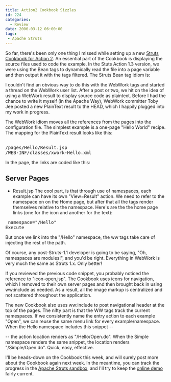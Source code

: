 ```yaml
---
title: Action2 Cookbook Sizzles
id: 224
categories:
  - Review
date: 2006-03-12 06:00:00
tags: 
 - Apache Struts
---
```


So far, there's been only one thing I missed while setting up a new
[Struts Cookbook for Action 2](http://planetstruts.org/action2-cookbook/Home.jsp). An essential part of the Cookbook is displaying the source files used to code the example. In the Stuts Action 1.3 version, we were using the Bean tags to dynamically read the file into a page variable and then output it with the tags filtered. The Struts Bean tag idiom is:

I couldn't find an obvious way to do this with the WebWork tags and started a thread on the WebWork user list. After a post or two, we hit on the idea of using a WebWork result to display source code as plaintext. Before I had the chance to write it myself (in the Apache Way), WebWork committer Toby Jee posted a new PlainText result to the HEAD, which I happily plugged into my work in progress.

The WebWork idiom moves all the references from the pages into the configuration file. The simplest example is a one-page "Hello World" recipe. The mapping for the PlainText result looks like this:

<pre>  
/pages/Hello/Result.jsp
/WEB-INF/classes/xwork-Hello.xml
</pre>

In the page, the links are coded like this:

## Server Pages

*   <a>Result.jsp</a>
The cool part, is that through use of namespaces, each example can have its own "View=Result" action. We need to refer to the namespace on on the Home page, but after that all the tags render themselves relative to the namespace. Here's are the the home page links (one for the icon and another for the text):

<pre> namespace="/Hello" 
Execute
</pre>

But once we link into the "/Hello" namespace, the ww tags take care of injecting the rest of the path.

Of course, any post-Struts-1.1 developer is going to be saying, "Oh, namespaces are modules!", and you'd be right. Everything in WebWork is very much the same as Struts 1.x. Only better!

If you reviewed the previous code snippet, you probably noticed the reference to "icon-open,jsp". The Cookbook uses icons for navigation, which I removed to their own server pages and then brought back in using ww:include as needed. As a result, all the image markup is centralized and not scattered throughout the application.

The new Cookbook also uses ww:include to post navigational header at the top of the pages. The nifty part is that the WW tags track the current namespaces. If we consistently name the entry action to each example "Open", we can reuse the same menu link for every example/namespace. When the Hello namespace includes this snippet --

-- the action location renders as "/Hello/Open.do". When the Simple namespace renders the same snippet, the location renders "/Simple/Open.do". Quick, easy, effective.

I'll be heads-down on the Cookbook this week, and will surely post more about the Cookbook again next week. In the meantime, you can track the progress in the [Apache Struts sandbox](http://svn.apache.org/viewcvs.cgi/struts/sandbox/trunk/action2/apps/cookbook/src/), and I'll try to keep the [online demo](http://planetstruts.org/action2-cookbook/Home.jsp) fairly current.